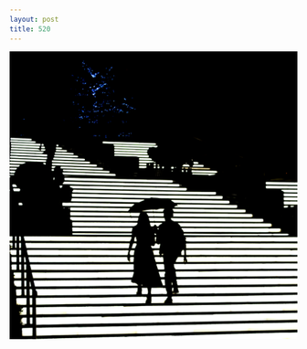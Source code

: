 ```yaml
---
layout: post
title: 520
---
```


<img src="https://github.com/comacros/comacros.github.io/raw/master/images/DSC_5318.JPG" alt="520" onclick="javascript:enlarge(this)" class="toEnlarge" >